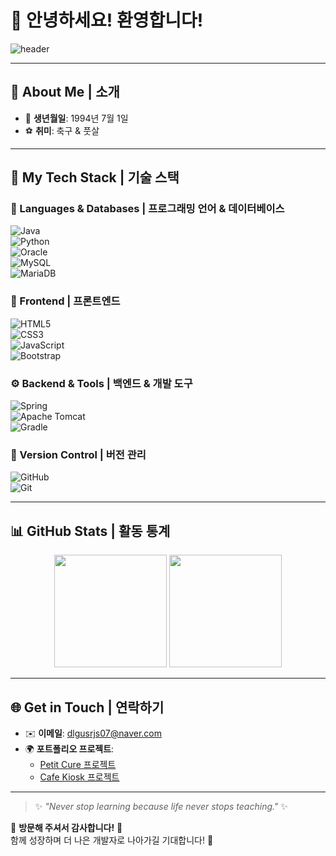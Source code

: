 # 👋 안녕하세요! 환영합니다!  

![header](https://capsule-render.vercel.app/api?type=waving&color=gradient&text=Welcome%20to%20Hyungun's%20GitHub&fontAlign=50&fontSize=40&height=250&desc=%F0%9F%9A%80%20Explore%20My%20Projects!&descAlign=50&descAlignY=65)  

---

## 👤 About Me | **소개**  
- 🎂 **생년월일**: 1994년 7월 1일  
- ⚽ **취미**: 축구 & 풋살  

---

## 🔧 My Tech Stack | **기술 스택**  

### **📌 Languages & Databases | 프로그래밍 언어 & 데이터베이스**  
![Java](https://img.shields.io/badge/Java-FF6F00?style=flat-square&logo=openjdk&logoColor=white)  
![Python](https://img.shields.io/badge/Python-3776AB?style=flat-square&logo=python&logoColor=white)  
![Oracle](https://img.shields.io/badge/Oracle-F80000?style=flat-square&logo=oracle&logoColor=white)  
![MySQL](https://img.shields.io/badge/MySQL-4479A1?style=flat-square&logo=mysql&logoColor=white)  
![MariaDB](https://img.shields.io/badge/MariaDB-003545?style=flat-square&logo=mariadb&logoColor=white)  

### **🎨 Frontend | 프론트엔드**  
![HTML5](https://img.shields.io/badge/HTML5-E34F26?style=flat-square&logo=html5&logoColor=white)  
![CSS3](https://img.shields.io/badge/CSS3-1572B6?style=flat-square&logo=css3&logoColor=white)  
![JavaScript](https://img.shields.io/badge/JavaScript-F7DF1E?style=flat-square&logo=javascript&logoColor=black)  
![Bootstrap](https://img.shields.io/badge/Bootstrap-7952B3?style=flat-square&logo=bootstrap&logoColor=white)  

### **⚙ Backend & Tools | 백엔드 & 개발 도구**  
![Spring](https://img.shields.io/badge/Spring-6DB33F?style=flat-square&logo=spring&logoColor=white)  
![Apache Tomcat](https://img.shields.io/badge/Apache_Tomcat-F8DC75?style=flat-square&logo=apache-tomcat&logoColor=black)  
![Gradle](https://img.shields.io/badge/Gradle-02303A?style=flat-square&logo=gradle&logoColor=white)  

### **🔗 Version Control | 버전 관리**  
![GitHub](https://img.shields.io/badge/GitHub-181717?style=flat-square&logo=github&logoColor=white)  
![Git](https://img.shields.io/badge/Git-F05032?style=flat-square&logo=git&logoColor=white)  

---

## 📊 GitHub Stats | **활동 통계**  

<div align="center">
  <img height="180em" src="https://github-readme-stats.vercel.app/api?username=dlgusrjs940701&show_icons=true&theme=radical&hide_border=true" />
  <img height="180em" src="https://github-readme-stats.vercel.app/api/top-langs/?username=dlgusrjs940701&layout=compact&theme=radical&hide_border=true" />
</div>  

---

## 🌐 Get in Touch | **연락하기**  
- ✉️ **이메일**: [dlgusrjs07@naver.com](mailto:dlgusrjs07@naver.com)  
- 🌍 **포트폴리오 프로젝트**:  
  - [Petit Cure 프로젝트](https://github.com/dlgusrjs940701/Petit_cure)  
  - [Cafe Kiosk 프로젝트](https://github.com/dlgusrjs940701/JavaProject)  

---

> ✨ _"Never stop learning because life never stops teaching."_ ✨ 

🎉 **방문해 주셔서 감사합니다!** 🚀  
함께 성장하며 더 나은 개발자로 나아가길 기대합니다! 🚀  
